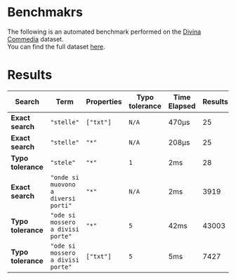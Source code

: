 
# Benchmakrs

The following is an automated benchmark performed on the [Divina Commedia](https://en.wikipedia.org/wiki/Divina_Commedia) dataset. <br />
You can find the full dataset [here](https://github.com/nearform/lyra/blob/main/packages/benchmarks/dataset/divinaCommedia.json).

# Results


| Search             | Term                                  | Properties | Typo tolerance | Time Elapsed  | Results     |
|--------------------|---------------------------------------|------------|----------------|---------------|-------------|
| **Exact search**   | `"stelle"`                          | `["txt"]`| `N/A`        | 470μs | 25 |
| **Exact search**   | `"stelle"`                          | `"*"`    | `N/A`        | 208μs | 25 |
| **Typo tolerance** | `"stele"`                           | `"*"`    | `1`          | 2ms | 28 | 
| **Exact search**   | `"onde si muovono a diversi porti"` | `"*"`    | `N/A`        | 2ms | 3919 | 
| **Typo tolerance** | `"ode si mossero a divisi porte"`   | `"*"`    | `5`          | 42ms | 43003 | 
| **Typo tolerance** | `"ode si mossero a divisi porte"`   | `["txt"]`| `5`          | 5ms | 7427 |


